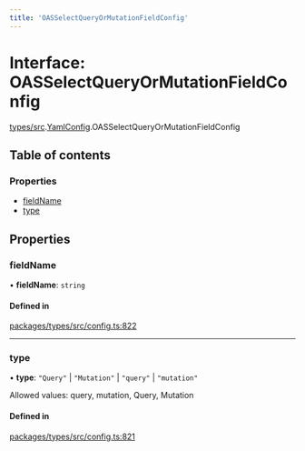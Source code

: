 ```yaml
---
title: 'OASSelectQueryOrMutationFieldConfig'
---
```


# Interface: OASSelectQueryOrMutationFieldConfig

[types/src](../modules/types_src).[YamlConfig](../modules/types_src.YamlConfig).OASSelectQueryOrMutationFieldConfig

## Table of contents

### Properties

- [fieldName](types_src.YamlConfig.OASSelectQueryOrMutationFieldConfig#fieldname)
- [type](types_src.YamlConfig.OASSelectQueryOrMutationFieldConfig#type)

## Properties

### fieldName

• **fieldName**: `string`

#### Defined in

[packages/types/src/config.ts:822](https://github.com/Urigo/graphql-mesh/blob/master/packages/types/src/config.ts#L822)

___

### type

• **type**: ``"Query"`` \| ``"Mutation"`` \| ``"query"`` \| ``"mutation"``

Allowed values: query, mutation, Query, Mutation

#### Defined in

[packages/types/src/config.ts:821](https://github.com/Urigo/graphql-mesh/blob/master/packages/types/src/config.ts#L821)
